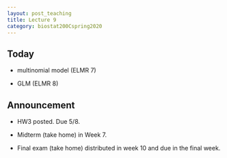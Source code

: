 ```yaml
---
layout: post_teaching
title: Lecture 9
category: biostat200Cspring2020
---
```


## Today

* multinomial model (ELMR 7)

* GLM (ELMR 8)

## Announcement

* HW3 posted. Due 5/8.

* Midterm (take home) in Week 7. 

* Final exam (take home) distributed in week 10 and due in the final week. 
